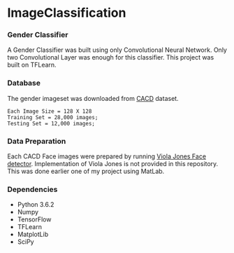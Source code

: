 # ImageClassification
### Gender Classifier
A Gender Classifier was built using only Convolutional Neural Network. Only two Convolutional Layer was enough for this classifier. This project was built on TFLearn.

### Database
The gender imageset was downloaded from [CACD](http://bcsiriuschen.github.io/CARC/) dataset. 

	Each Image Size = 128 X 128
	Training Set = 28,000 images;
	Testing Set = 12,000 images;
	
### Data Preparation
Each CACD Face images were prepared by running [Viola Jones Face detector](https://www.mathworks.com/help/vision/ref/vision.cascadeobjectdetector-system-object.html).
Implementation of Viola Jones is not provided in this repository. This was done earlier one of my project using MatLab. 

### Dependencies
* Python 3.6.2
* Numpy
* TensorFlow
* TFLearn
* MatplotLib
* SciPy

